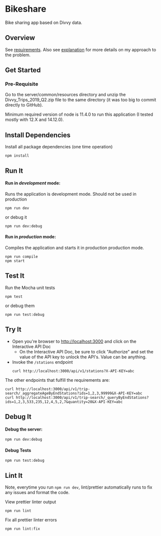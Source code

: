 # Bikeshare

Bike sharing app based on Divvy data.

## Overview
See [requirements](requirements.md). Also see [explanation](explanation.md) for more details on my approach to the problem.

## Get Started

### Pre-Requisite
Go to the server/common/resources directory and unzip the Divvy_Trips_2019_Q2.zip file to the same directory (it was too big to commit directly to GitHub).

Minimum required version of node is 11.4.0 to run this application (I tested mostly with 12.X and 14.12.0).

## Install Dependencies

Install all package dependencies (one time operation)

```shell
npm install
```

## Run It
#### Run in *development* mode:
Runs the application is development mode. Should not be used in production

```shell
npm run dev
```

or debug it

```shell
npm run dev:debug
```

#### Run in *production* mode:

Compiles the application and starts it in production production mode.

```shell
npm run compile
npm start
```

## Test It

Run the Mocha unit tests

```shell
npm test
```

or debug them

```shell
npm run test:debug
```

## Try It
* Open you're browser to [http://localhost:3000](http://localhost:3000) and click on the Interactive API Doc 
  * On the Interactive API Doc, be sure to click "Authorize" and set the value of the API key to unlock the API's. Value can be anything.
* Invoke the `/stations` endpoint 
  ```shell
  curl http://localhost:3000/api/v1/stations?X-API-KEY=abc
  ```
The other endpoints that fulfill the requirements are:
```shell
curl http://localhost:3000/api/v1/trip-search/_aggregateAgeByEndStations?ids=1,2,3,99999&X-API-KEY=abc
curl http://localhost:3000/api/v1/trip-search/_queryByEndStations?ids=1,2,3,533,235,12,4,5,2,7&quantity=20&X-API-KEY=abc
```

## Debug It

#### Debug the server:

```
npm run dev:debug
```

#### Debug Tests

```
npm run test:debug
```

## Lint It

Note, everytime you run `npm run dev`, lint/prettier automatically runs  to fix any issues and format the code.

View prettier linter output

```
npm run lint
```

Fix all prettier linter errors

```
npm run lint:fix
```
